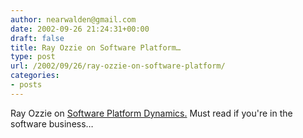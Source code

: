```yaml
---
author: nearwalden@gmail.com
date: 2002-09-26 21:24:31+00:00
draft: false
title: Ray Ozzie on Software Platform…
type: post
url: /2002/09/26/ray-ozzie-on-software-platform/
categories:
- posts
---
```


Ray Ozzie on [Software Platform Dynamics.](//www.ozzie.net/blog/stories/2002/09/24/softwarePlatformDynamics.html')  Must read if you're in the software business…



